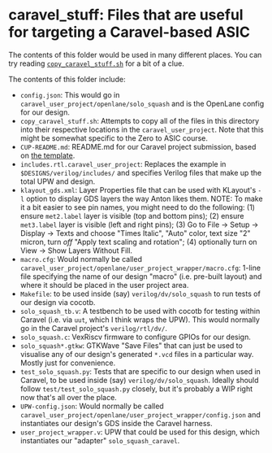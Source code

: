 # caravel_stuff: Files that are useful for targeting a Caravel-based ASIC

The contents of this folder would be used in many different places. You can try reading [`copy_caravel_stuff.sh`](./copy_caravel_stuff.sh) for a bit of a clue.

The contents of this folder include:

*   `config.json`: This would go in `caravel_user_project/openlane/solo_squash` and is the OpenLane config for our design.
*   `copy_caravel_stuff.sh`: Attempts to copy all of the files in this directory into their respective locations in the `caravel_user_project`. Note that this might be somewhat specific to the Zero to ASIC course.
*   `CUP-README.md`: README.md for our Caravel project submission, based on [the template](https://github.com/efabless/caravel_user_project/blob/main/README.md).
*   `includes.rtl.caravel_user_project`: Replaces the example in `$DESIGNS/verilog/includes/` and specifies Verilog files that make up the total UPW and design.
*   `klayout_gds.xml`: Layer Properties file that can be used with KLayout's `-l` option to display GDS layers the way Anton likes them. NOTE: To make it a bit easier to see pin names, you might need to do the following: (1) ensure `met2.label` layer is visible (top and bottom pins); (2) ensure `met3.label` layer is visible (left and right pins); (3) Go to File &rarr; Setup &rarr; Display &rarr; Texts and choose "Times Italic", "Auto" color, text size "2" micron, turn *off* "Apply text scaling and rotation"; (4) optionally turn on View &rarr; Show Layers Without Fill.
*   `macro.cfg`: Would normally be called `caravel_user_project/openlane/user_project_wrapper/macro.cfg`: 1-line file specifying the name of our design "macro" (i.e. pre-built layout) and where it should be placed in the user project area.
*   `Makefile`: to be used inside (say) `verilog/dv/solo_squash` to run tests of our design via cocotb.
*   `solo_squash_tb.v`: A testbench to be used with cocotb for testing within Caravel (i.e. via `uut`, which I think wraps the UPW). This would normally go in the Caravel project's `verilog/rtl/dv/`.
*   `solo_squash.c`: VexRiscv firmware to configure GPIOs for our design.
*   `solo_squash*.gtkw`: GTKWave "Save Files" that can just be used to visualise any of our design's generated `*.vcd` files in a particular way. Mostly just for convenience.
*   `test_solo_squash.py`: Tests that are specific to our design when used in Caravel, to be used inside (say) `verilog/dv/solo_squash`. Ideally should follow `test/test_solo_squash.py` closely, but it's probably a WIP right now that's all over the place.
*   `UPW-config.json`: Would normally be called `caravel_user_project/openlane/user_project_wrapper/config.json` and instantiates our design's GDS inside the Caravel harness.
*   `user_project_wrapper.v`: UPW that could be used for this design, which instantiates our "adapter" `solo_squash_caravel`.
